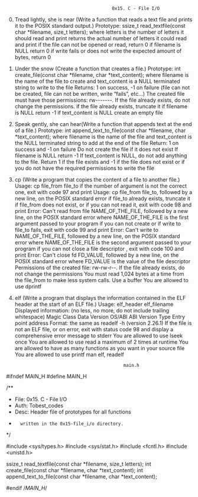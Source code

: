 											0x15. C - File I/O

0. Tread lightly, she is near (Write a function that reads a text file and prints it to the POSIX standard output.)
		Prototype: ssize_t read_textfile(const char *filename, size_t letters);
		where letters is the number of letters it should read and print
		returns the actual number of letters it could read and print
		if the file can not be opened or read, return 0
		if filename is NULL return 0
		if write fails or does not write the expected amount of bytes, return 0

1. Under the snow (Create a function that creates a file.)
		Prototype: int create_file(const char *filename, char *text_content);
		where filename is the name of the file to create and text_content is a NULL terminated string to write to the file
		Returns: 1 on success, -1 on failure (file can not be created, file can not be written, write “fails”, etc…)
		The created file must have those permissions: rw-------. If the file already exists, do not change the permissions.
		if the file already exists, truncate it
		if filename is NULL return -1
		if text_content is NULL create an empty file

2. Speak gently, she can hear(Write a function that appends text at the end of a file.)
		Prototype: int append_text_to_file(const char *filename, char *text_content);
		where filename is the name of the file and text_content is the NULL terminated string to add at the end of the file
		Return: 1 on success and -1 on failure
		Do not create the file if it does not exist
		If filename is NULL return -1
		If text_content is NULL, do not add anything to the file. Return 1 if the file exists and -1 if the file does not exist or if you do not have the required 					permissions to write the file

3. cp (Write a program that copies the content of a file to another file.)
		Usage: cp file_from file_to
		if the number of argument is not the correct one, exit with code 97 and print Usage: cp file_from file_to, followed by a new line, on the POSIX standard error
		if file_to already exists, truncate it
		if file_from does not exist, or if you can not read it, exit with code 98 and print Error: Can't read from file NAME_OF_THE_FILE, followed by a new line, on the 					POSIX standard error
			where NAME_OF_THE_FILE is the first argument passed to your program
		if you can not create or if write to file_to fails, exit with code 99 and print Error: Can't write to NAME_OF_THE_FILE, followed by a new line, on the POSIX 					standard error
			where NAME_OF_THE_FILE is the second argument passed to your program
		if you can not close a file descriptor , exit with code 100 and print Error: Can't close fd FD_VALUE, followed by a new line, on the POSIX standard error
			where FD_VALUE is the value of the file descriptor
		Permissions of the created file: rw-rw-r--. If the file already exists, do not change the permissions
		You must read 1,024 bytes at a time from the file_from to make less system calls. Use a buffer
		You are allowed to use dprintf

4. elf (Write a program that displays the information contained in the ELF header at the start of an ELF file.)
		Usage: elf_header elf_filename
		Displayed information: (no less, no more, do not include trailing whitespace)
			Magic
			Class
			Data
			Version
			OS/ABI
			ABI Version
			Type
			Entry point address
		Format: the same as readelf -h (version 2.26.1)
		If the file is not an ELF file, or on error, exit with status code 98 and display a comprehensive error message to stderr
		You are allowed to use lseek once
		You are allowed to use read a maximum of 2 times at runtime
		You are allowed to have as many functions as you want in your source file
		You are allowed to use printf
    man elf, readelf


												main.h

#ifndef MAIN_H
#define MAIN_H

/**
 * File: 0x15. C - File I/O
 * Auth: Tobest_codes
 * Desc: Header file of prototypes for all functions
 *       written in the 0x15-file_i/o directory.
 */

#include <sys/types.h>
#include <sys/stat.h>
#include <fcntl.h>
#include <unistd.h>

ssize_t read_textfile(const char *filename, size_t letters);
int create_file(const char *filename, char *text_content);
int append_text_to_file(const char *filename, char *text_content);

#endif /*MAIN_H*/
										
		

